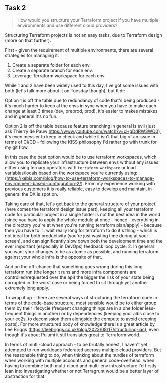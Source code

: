 ## Task 2

> How would you structure your Terraform project if you have multiple environments
and use different cloud providers?

Structuring Terraform projects is not an easy tasks, due to Terraform design (more on that further).

First - given the requirement of multiple environments, there are several strategies for managing it.

1. Create a separate folder for each env.
2. Create a separate branch for each env.
3. Leverage Terraform workspace for each env.

While 1 and 2 have been widely used to this day, I've got some issues with both (let's talk more about it on Tuesday though), but tl;dr: 

Option 1 is off the table due to redundancy of code that's being produced - it's much harder to keep al the envs in sync when you have to make each change at least 3 times (dev, preprod, prod), it's easier to makes mistakes and in general it's no fun.

Option 2 is off the table because feature branching in general is evil (just ask Thierry de Pauw https://www.youtube.com/watch?v=cHgDdRW3WO0), it's even messier to keep in check and while it isn't that big of an issue in terms of CI/CD - following the KISS philosophy I'd rather go with trunk for my git flow.

In this case the best option would be to use terraform workspaces, which allow you to replicate your infrastructure between envs without any issues: either using ternary operators with `terraform.workspace` or load variables/locals based on the workspace you're currently using: (https://xebia.com/blog/how-to-use-terraform-workspaces-to-manage-environment-based-configuration-2/). From my experience working with previous customers it is really reliable, easy to develop and maintain, in general the DX is spot on.

Taking care of that, let's get back to the general structure of your project. (here comes the terraform design issue part), keeping all your terraform code for particular project in a single folder is not the best idea in the world (since you have to apply the whole module at once - hence - everything in the directory you're at when you're running terraform plan/apply) - because then you have to: 1. wait really long for terraform to do it's thing - which is not ideal for both productivity (you're just wasting time during at your screen), and can significantly slow down both the development time and the ever important (especially in DevOps) feedback loop cycle. 2. In general you want your changes to be as atomic as possible, and running terraform against your whole infra is the opposite of that.

And on the off-chance that something goes wrong during this long terraform run (the longer it runs and more infra components are controlled/requested over the api) the bigger the risk of your state being corrupted in the worst case or being forced to sit through yet another extremely long apply.

To wrap it up - there are several ways of structuring the terraform code in terms of the code-base structure, most sensible would be to either group them by their lifecycle (frequent changing things are in a one folder less-frequent things in another) or by dependencies (keeping your albs close to your ec2s, to decomission them alongside the compute to avoid creeping costs). For more structured body of knowledge there is a great article by Lee Briggs (https://leebriggs.co.uk/blog/2023/08/17/structuring-iac), even though it's about Pulumi it stil translates great to Terraform world.

In terms of mutli-cloud approach - to be brutally honest, I haven't yet attempted to run workloads federated accross multiple cloud providers. But the reasonable thing to do, when thinking about the hurdles of terraform when working with multiple accounts and general code-overhead, when having to combine both multi-cloud and multi-env infrastructure I'd firstly lean into investigating whether or not Terragrunt would be a better layer of abstraction for that.


